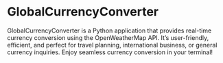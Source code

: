 # GlobalCurrencyConverter
GlobalCurrencyConverter is a Python application that provides real-time currency conversion using the OpenWeatherMap API. It’s user-friendly, efficient, and perfect for travel planning, international business, or general currency inquiries. Enjoy seamless currency conversion in your terminal!
